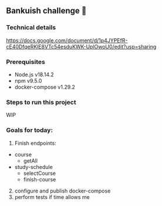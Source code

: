 ## Bankuish challenge :rocket:

### Technical details

https://docs.google.com/document/d/1p4JYPEfR-cE40DfqeRKlE8VTc54esduKWK-UplOwoU0/edit?usp=sharing

### Prerequisites

<ul>
  <li>
    Node.js v18.14.2
  </li>
  <li>
    npm v9.5.0
  </li>
  <li>
    docker-compose v1.29.2
  </li>
</ul>

### Steps to run this project

WIP

### Goals for today:

1. Finish endpoints:

- course
  - getAll
- study-schedule
  - selectCourse
  - finish-course

2. configure and publish docker-compose
3. perform tests if time allows me
